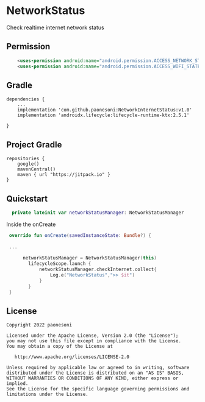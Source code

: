 # NetworkStatus
Check realtime internet network status


Permission 
------
```xml
    <uses-permission android:name="android.permission.ACCESS_NETWORK_STATE"/>
    <uses-permission android:name="android.permission.ACCESS_WIFI_STATE"/>
```

Gradle 
------
```
dependencies {
    ...
    implementation 'com.github.paonesoni:NetworkInternetStatus:v1.0'
    implementation 'androidx.lifecycle:lifecycle-runtime-ktx:2.5.1'

}
```

Project Gradle 
--------------
```
repositories {
    google()
    mavenCentral()
    maven { url "https://jitpack.io" }
}

```

Quickstart
----------
```kotlin
  private lateinit var networkStatusManager: NetworkStatusManager
```

Inside the onCreate
```kotlin
 override fun onCreate(savedInstanceState: Bundle?) {
 
 ...
 
      networkStatusManager = NetworkStatusManager(this)
        lifecycleScope.launch {
            networkStatusManager.checkInternet.collect{
                Log.e("NetworkStatus",">> $it")
            }
        }
 }
```


License 
--------

    Copyright 2022 paonesoni

    Licensed under the Apache License, Version 2.0 (the "License");
    you may not use this file except in compliance with the License.
    You may obtain a copy of the License at

       http://www.apache.org/licenses/LICENSE-2.0

    Unless required by applicable law or agreed to in writing, software
    distributed under the License is distributed on an "AS IS" BASIS,
    WITHOUT WARRANTIES OR CONDITIONS OF ANY KIND, either express or implied.
    See the License for the specific language governing permissions and
    limitations under the License.


